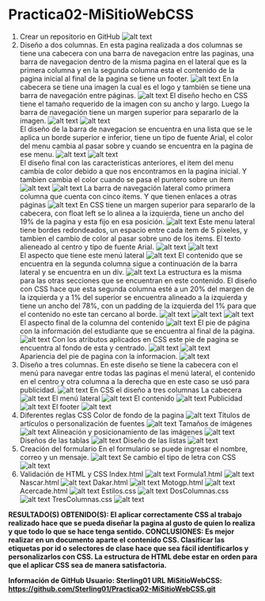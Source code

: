 # Practica02-MiSitioWebCSS
1. Crear un repositorio en GitHub
![alt text](https://github.com/Sterling01/Practica02-MiSitioWebCSS/blob/master/informe/1.png)
2. Diseño a dos columnas.
En esta pagina realizada a dos columnas se tiene una cabecera con una barra de navegacion entre las paginas, una barra de navegacion dentro de la misma pagina en el lateral que es la primera columna y en la segunda columna esta el contenido de la pagina inicial al final de la pagina se tiene un footer.
![alt text](https://github.com/Sterling01/Practica02-MiSitioWebCSS/blob/master/informe/2.png)
En la cabecera se tiene una imagen la cual es el logo y también se tiene una barra de navegación entre páginas.
![alt text](https://github.com/Sterling01/Practica02-MiSitioWebCSS/blob/master/informe/3.png) 
El diseño hecho en CSS tiene el tamaño requerido de la imagen con su ancho y largo. Luego la barra de navegación tiene un margen superior para separarlo de la imagen.
![alt text](https://github.com/Sterling01/Practica02-MiSitioWebCSS/blob/master/informe/4.png) ![alt text](https://github.com/Sterling01/Practica02-MiSitioWebCSS/blob/master/informe/5.png)        
El diseño de la barra de navegacion se encuentra en una lista que se le aplica un borde superior e inferior, tiene un tipo de fuente Arial, el color del menu cambia al pasar sobre y cuando se encuentra en la pagina de ese menu.
![alt text](https://github.com/Sterling01/Practica02-MiSitioWebCSS/blob/master/informe/6.png) ![alt text](https://github.com/Sterling01/Practica02-MiSitioWebCSS/blob/master/informe/7.png)    
El diseño final con las caracteristicas anteriores, el item del menu cambia de color debido a que nos encontramos en la pagina inicial. Y tambien cambia el color cuando se pasa el puntero sobre un item
![alt text](https://github.com/Sterling01/Practica02-MiSitioWebCSS/blob/master/informe/8.png) 
![alt text](https://github.com/Sterling01/Practica02-MiSitioWebCSS/blob/master/informe/9.png)
La barra de navegación lateral como primera columna que cuenta con cinco ítems. Y que tienen enlaces a otras páginas
![alt text](https://github.com/Sterling01/Practica02-MiSitioWebCSS/blob/master/informe/10.png) 
En CSS tiene un margen superior para separarlo de la cabecera, con float left se lo alinea a la izquierda, tiene un ancho del 19% de la pagina y esta fijo en esa posición.
![alt text](https://github.com/Sterling01/Practica02-MiSitioWebCSS/blob/master/informe/11.png) 
Este menu lateral tiene bordes redondeados, un espacio entre cada item de 5 pixeles, y tambien el cambio de color al pasar sobre uno de los items. El texto alieneado al centro y tipo de fuente Arial.
![alt text](https://github.com/Sterling01/Practica02-MiSitioWebCSS/blob/master/informe/12.png) ![alt text](https://github.com/Sterling01/Practica02-MiSitioWebCSS/blob/master/informe/13.png)  
El aspecto que tiene este menú lateral
![alt text](https://github.com/Sterling01/Practica02-MiSitioWebCSS/blob/master/informe/14.png)
El contenido que se encuentra en la segunda columna sigue a continuación de la barra lateral y se encuentra en un div.
![alt text](https://github.com/Sterling01/Practica02-MiSitioWebCSS/blob/master/informe/15.png)
La estructura es la misma para las otras secciones que se encuentran en este contenido.
El diseño con CSS hace que esta segunda columna esté a un 20% del margen de la izquierda y a 1% del superior se encuentra alineado a la izquierda y tiene un ancho del 78%, con un padding de la izquierda del 1% para que el contenido no este tan cercano al borde.
![alt text](https://github.com/Sterling01/Practica02-MiSitioWebCSS/blob/master/informe/16.png)
![alt text](https://github.com/Sterling01/Practica02-MiSitioWebCSS/blob/master/informe/17.png)
![alt text](https://github.com/Sterling01/Practica02-MiSitioWebCSS/blob/master/informe/18.png)
El aspecto final de la columna del contenido
![alt text](https://github.com/Sterling01/Practica02-MiSitioWebCSS/blob/master/informe/19.png)
El pie de página con la información del estudiante que se encuentra al final de la página.
![alt text](https://github.com/Sterling01/Practica02-MiSitioWebCSS/blob/master/informe/20.png)
Con los atributos aplicados en CSS este pie de pagina se encuentra al fondo de esta y centrado.
![alt text](https://github.com/Sterling01/Practica02-MiSitioWebCSS/blob/master/informe/21.png) ![alt text](https://github.com/Sterling01/Practica02-MiSitioWebCSS/blob/master/informe/22.png)    
Apariencia del pie de pagina con la informacion.
![alt text](https://github.com/Sterling01/Practica02-MiSitioWebCSS/blob/master/informe/23.png) 
3. Diseño a tres columnas.
En este diseño se tiene la cabecera con el menú para navegar entre todas las paginas el menú lateral, el contenido en el centro y otra columna a la derecha que en este caso se usó para publicidad.
![alt text](https://github.com/Sterling01/Practica02-MiSitioWebCSS/blob/master/informe/24.png) 
En CSS el diseño a tres columnas
La cabecera
![alt text](https://github.com/Sterling01/Practica02-MiSitioWebCSS/blob/master/informe/25.png)
El menú lateral
![alt text](https://github.com/Sterling01/Practica02-MiSitioWebCSS/blob/master/informe/26.png) 
El contenido
![alt text](https://github.com/Sterling01/Practica02-MiSitioWebCSS/blob/master/informe/27.png) 
Publicidad
![alt text](https://github.com/Sterling01/Practica02-MiSitioWebCSS/blob/master/informe/28.png) 
El footer
![alt text](https://github.com/Sterling01/Practica02-MiSitioWebCSS/blob/master/informe/29.png) 
4. Diferentes reglas CSS
Color de fondo de la pagina
![alt text](https://github.com/Sterling01/Practica02-MiSitioWebCSS/blob/master/informe/30.png) 
Títulos de artículos o personalización de fuentes
![alt text](https://github.com/Sterling01/Practica02-MiSitioWebCSS/blob/master/informe/31.png) 
Tamaños de imágenes
![alt text](https://github.com/Sterling01/Practica02-MiSitioWebCSS/blob/master/informe/32.png) 
Alineación y posicionamiento de las imágenes
![alt text](https://github.com/Sterling01/Practica02-MiSitioWebCSS/blob/master/informe/33.png) 
Diseños de las tablas
![alt text](https://github.com/Sterling01/Practica02-MiSitioWebCSS/blob/master/informe/34.png)
Diseño de las listas
![alt text](https://github.com/Sterling01/Practica02-MiSitioWebCSS/blob/master/informe/35.png) 
5. Creación del formulario
En el formulario se puede ingresar el nombre, correo y un mensaje.
![alt text](https://github.com/Sterling01/Practica02-MiSitioWebCSS/blob/master/informe/36.png) 
Se cambio el tipo de letra con CSS
![alt text](https://github.com/Sterling01/Practica02-MiSitioWebCSS/blob/master/informe/37.png) 
6. Validación de HTML y CSS
Index.html
![alt text](https://github.com/Sterling01/Practica02-MiSitioWebCSS/blob/master/informe/38.png) 
Formula1.html
![alt text](https://github.com/Sterling01/Practica02-MiSitioWebCSS/blob/master/informe/39.png) 
Nascar.html
![alt text](https://github.com/Sterling01/Practica02-MiSitioWebCSS/blob/master/informe/40.png) 
Dakar.html
![alt text](https://github.com/Sterling01/Practica02-MiSitioWebCSS/blob/master/informe/41.png) 
Motogp.html
![alt text](https://github.com/Sterling01/Practica02-MiSitioWebCSS/blob/master/informe/42.png) 
Acercade.html
![alt text](https://github.com/Sterling01/Practica02-MiSitioWebCSS/blob/master/informe/43.png) 
Estilos.css
![alt text](https://github.com/Sterling01/Practica02-MiSitioWebCSS/blob/master/informe/44.png) 
DosColumnas.css
![alt text](https://github.com/Sterling01/Practica02-MiSitioWebCSS/blob/master/informe/45.png) 
TresColumnas.css
![alt text](https://github.com/Sterling01/Practica02-MiSitioWebCSS/blob/master/informe/46.png) 

<strong>RESULTADO(S) OBTENIDO(S): El aplicar correctamente CSS al trabajo realizado hace que se pueda diseñar la pagina al gusto de quien lo realiza y que todo lo que se hace tenga sentido.
CONCLUSIONES: Es mejor realizar en un documento aparte el contenido CSS. Clasificar las etiquetas por id o selectores de clase hace que sea fácil identificarlos y personalizarlos con CSS. La estructura de HTML debe estar en orden para que el aplicar CSS sea de manera satisfactoria.

Información de GitHub
Usuario: Sterling01
URL MiSitioWebCSS: https://github.com/Sterling01/Practica02-MiSitioWebCSS.git</strong> 


